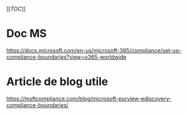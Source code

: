 [[_TOC_]]

# Doc MS
https://docs.microsoft.com/en-us/microsoft-365/compliance/set-up-compliance-boundaries?view=o365-worldwide

# Article de blog utile
https://msftcompliance.com/blog/microsoft-purview-ediscovery-compliance-boundaries/
